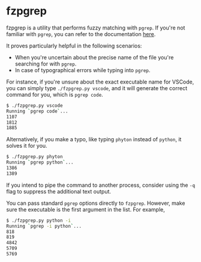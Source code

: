 # fzpgrep

fzpgrep is a utility that performs fuzzy matching with `pgrep`. If you're not
familiar with `pgrep`, you can refer to the documentation
[here](https://man7.org/linux/man-pages/man1/pgrep.1.html).

It proves particularly helpful in the following scenarios:

- When you're uncertain about the precise name of the file you're searching for
  with `pgrep`.
- In case of typographical errors while typing into `pgrep`.

For instance, if you're unsure about the exact executable name for VSCode, you
can simply type `./fzpgrep.py vscode`, and it will generate the correct command
for you, which is `pgrep code`.

```bash
$ ./fzpgrep.py vscode
Running `pgrep code`...
1107
1812
1885
```

Alternatively, if you make a typo, like typing `phyton` instead of `python`, it
solves it for you.

```bash
$ ./fzpgrep.py phyton
Running `pgrep python`...
1386
1389
```

If you intend to pipe the command to another process, consider using the `-q`
flag to suppress the additional text output.

You can pass standard `pgrep` options directly to `fzpgrep`. However, make sure the executable is the first argument in the list. For example,

```bash
$ ./fzpgrep.py python -i
Running `pgrep -i python`...
818
819
4842
5709
5769
```
